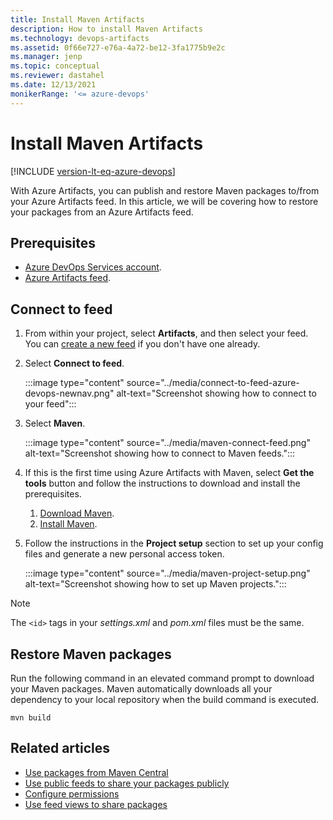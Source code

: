 ```yaml
---
title: Install Maven Artifacts 
description: How to install Maven Artifacts
ms.technology: devops-artifacts
ms.assetid: 0f66e727-e76a-4a72-be12-3fa1775b9e2c
ms.manager: jenp
ms.topic: conceptual
ms.reviewer: dastahel
ms.date: 12/13/2021
monikerRange: '<= azure-devops'
---
```


# Install Maven Artifacts

[!INCLUDE [version-lt-eq-azure-devops](../../includes/version-lt-eq-azure-devops.md)]

With Azure Artifacts, you can publish and restore Maven packages to/from your Azure Artifacts feed. In this article, we will be covering how to restore your packages from an Azure Artifacts feed.

## Prerequisites

- [Azure DevOps Services account](https://azure.microsoft.com/services/devops/).
- [Azure Artifacts feed](../../artifacts/get-started-nuget.md).

## Connect to feed

1. From within your project, select **Artifacts**, and then select your feed. You can [create a new feed](../get-started-maven.md#create-a-feed) if you don't have one already.

1. Select **Connect to feed**.

    :::image type="content" source="../media/connect-to-feed-azure-devops-newnav.png" alt-text="Screenshot showing how to connect to your feed":::

1. Select **Maven**.

    :::image type="content" source="../media/maven-connect-feed.png" alt-text="Screenshot showing how to connect to Maven feeds.":::

1. If this is the first time using Azure Artifacts with Maven, select **Get the tools** button and follow the instructions to download and install the prerequisites.

    1. [Download Maven](https://maven.apache.org/download.cgi).
    1. [Install Maven](https://maven.apache.org/install.html).

1. Follow the instructions in the **Project setup** section to set up your config files and generate a new personal access token.

    :::image type="content" source="../media/maven-project-setup.png" alt-text="Screenshot showing how to set up Maven projects.":::

> [!NOTE]
> The `<id>` tags in your *settings.xml* and *pom.xml* files must be the same.

## Restore Maven packages

Run the following command in an elevated command prompt to download your Maven packages. Maven automatically downloads all your dependency to your local repository when the build command is executed.

```Command
mvn build
```

## Related articles

- [Use packages from Maven Central](./upstream-sources.md)
- [Use public feeds to share your packages publicly](../tutorials/share-packages-publicly.md)
- [Configure permissions](../feeds/feed-permissions.md)
- [Use feed views to share packages](../feeds/views.md)